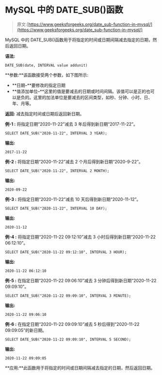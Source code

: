 # MySQL 中的 DATE_SUB()函数

> 原文:[https://www.geeksforgeeks.org/date_sub-function-in-mysql/](https://www.geeksforgeeks.org/date_sub-function-in-mysql/)

MySQL 中的 DATE_SUB()函数用于将指定的时间或日期间隔减去指定的日期，然后返回日期。

**语法:**

```
DATE_SUB(date, INTERVAL value addunit)

```

**参数:**该函数接受两个参数，如下图所示:

*   **日期–**要修改的指定日期
*   **值添加单位–**这里的值是要减去的日期或时间间隔。该值可以是正的也可以是负的。这里的加法单位是要减去的区间类型，如秒、分钟、小时、日、年、月等。

**返回:**
减去指定时间或日期后返回新日期。

**例-1 :**
将指定日期“2020-11-22”减去 3 年后得到新日期“2017-11-22”。

```
SELECT DATE_SUB("2020-11-22", INTERVAL 3 YEAR);

```

**输出:**

```
2017-11-22
```

**例-2 :**
将指定日期“2020-11-22”减去 2 个月后得到新日期“2020-9-22”。

```
SELECT DATE_SUB("2020-11-22", INTERVAL 2 MONTH);

```

**输出:**

```
2020-09-22
```

**例-3 :**
将指定日期“2020-11-22”减去 10 天后得到新日期“2020-11-12”。

```
SELECT DATE_SUB("2020-11-22", INTERVAL 10 DAY);

```

**输出:**

```
2020-11-12
```

**例-4 :**
将指定日期“2020-11-22 09:12:10”减去 3 小时后得到新日期“2020-11-22 06:12:10”。

```
SELECT DATE_SUB("2020-11-22 09:12:10", INTERVAL 3 HOUR);

```

**输出:**

```
2020-11-22 06:12:10
```

**例-5 :**
在指定日期“2020-11-22 09:06:10”减去 3 分钟后得到新日期“2020-11-22 09:09:10”。

```
SELECT DATE_SUB("2020-11-22 09:09:10", INTERVAL 3 MINUTE);

```

**输出:**

```
2020-11-22 09:06:10
```

**例-6 :**
在指定日期“2020-11-22 09:09:10”减去 5 秒后得到“2020-11-22 09:09:05”的新日期。

```
SELECT DATE_SUB("2020-11-22 09:09:10", INTERVAL 5 SECOND);

```

**输出:**

```
2020-11-22 09:09:05
```

**应用:**此函数用于将指定的时间或日期间隔减去指定的日期，然后返回日期。